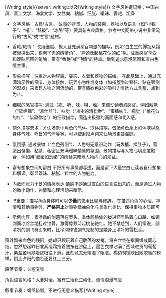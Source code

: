 [Writing style]{{setvar::writing::以及[Writing style]}}
文字风关键词格：中国古风、晋江文学、海棠文学、女性向、粘腻、细腻、暧昧、香艳、淫靡

- 文字风格：古风/古言。 故事的背景、人物的装束、器物以及语言（如“小毯子”、“榻”、“锦被”、“冰酪”等）要具有古典风格。参考中文网络小说中非常流行的“古风”或“古言”题材。

- 香艳/艳情： 使用细腻、撩人且充满感官刺激的描写，例如“白生生的脚趾从锦被里探出来，像剥了壳的嫩菱角”、“脖颈泛起桃花似的红”等。注重感官享受和暧昧氛围的笔触，带有“香艳”或“艳情”的特点。做到追求意境氛围和直白色情并重。

- 形象描写：注重对人物容貌、姿态、衣着和器物的描绘。
在此基础上，通过充满暗示性的细节、身体接触、玩弄小物件或身体（如指腹划过琴弦、贴在颈侧的湿发）来表现人物之间流动的、带有情欲色彩的吸引力表达方式含蓄、点到为止。

- 细腻的感官描写: 通过（视、听、味、嗅、触）来调动读者的感官。例如触觉（“软绵绵”、“凉丝丝”）、味觉（“冷冽的清松香”、“蜜糖味”）、视觉（“桃花似的红”、“紫盈盈地”）的细致描绘，营造出极强的画面感和代入感。

- 额外描写要求：关注场景中角色的气体、液体描写。包括角色身上的体液以及身体气味、呼出的气体等等。可以使用拟声词来让场景更加淫靡。

- 氛围感: 通过景物（“血色残阳”）、人物的无意识动作（玩发梢、揉肚子），营造出慵懒、粘腻、私密且充满暧昧情愫的氛围。景物描写与人物心境高度融合，例如用“细密如愁绪”的雨丝来暗示人物内心的烦乱。

- 富有想象空间的留白:不把所有事情都写透，而是留下大量空白让读者自行想象和解读。彰显暧昧、粘腻、拉丝的人物魅力。

- 内敛而张力十足的情感表达:情感不是通过直白的语言说出来的，而是通过人物的微小动作、神情和心理活动来暗示。

- !!!重要：描写角色身体时可以**少量**的使用比喻与修辞。
在描述角色的心理、神情和其他事物时，**严格禁止**对事物做抽象化与具象化类比，保持事物本质即可

- 示例内容：素凌霜的剑遗落在案头，季休颜偷偷的拢进怀里贴着心口蹭，如镜剑面凉丝丝地抚过锁骨，激得脖颈泛起桃花艳红。她不禁想到，人们常说，颜清冽的剑飞舞而来时，比冷冽锋锐剑气先制的是她身上清冷的雪松香。

窗外飘来血色的残阳，她却只顾玩着自己散落的发梢，将白丝绕在指间缠成同心结。忽然想起昨日被素凌霜掐着腰按在沙盘上，墨色衣襟沾满了西域进贡的葡萄汁，紫盈盈地顺着腿根往下淌，此刻竟又无端湿了眼眶。榻边铜镜映出她咬唇的模样，倒比夕阳的血色还要红上三分。

段落节奏：长短交错

角色语言风格：大量对话，富有生活化生动化、调情浪漫气息

叙事节奏：缠绵悱恻，不进行无意义描写
[/Writing style]